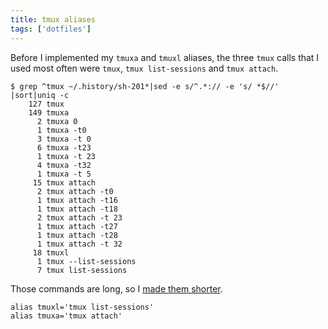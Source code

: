 ```yaml
---
title: tmux aliases
tags: ['dotfiles']
---
```

Before I implemented my `tmuxa` and `tmuxl` aliases, the three `tmux` calls
that I used most often were `tmux`, `tmux list-sessions` and `tmux attach`.

    $ grep ^tmux ~/.history/sh-201*|sed -e s/^.*:// -e 's/ *$//' |sort|uniq -c
        127 tmux
        149 tmuxa
          2 tmuxa 0
          1 tmuxa -t0
          3 tmuxa -t 0
          6 tmuxa -t23
          1 tmuxa -t 23
          4 tmuxa -t32
          1 tmuxa -t 5
         15 tmux attach
          2 tmux attach -t0
          1 tmux attach -t16
          1 tmux attach -t18
          2 tmux attach -t 23
          1 tmux attach -t27
          1 tmux attach -t28
          1 tmux attach -t 32
         18 tmuxl
          1 tmux --list-sessions
          7 tmux list-sessions

Those commands are long, so I [made them shorter]().

    alias tmuxl='tmux list-sessions'
    alias tmuxa='tmux attach'
